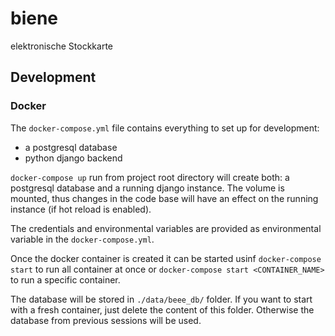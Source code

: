 # biene
elektronische Stockkarte

## Development

### Docker

The `docker-compose.yml` file contains everything to set up for development:

- a postgresql database
- python django backend

`docker-compose up` run from project root directory will create both: a postgresql database and a running django instance. The volume is mounted, thus changes in the code base will have an effect on the running instance (if hot reload is enabled).

The credentials and environmental variables are provided as environmental variable in the `docker-compose.yml`.

Once the docker container is created it can be started usinf `docker-compose start` to run all container at once or `docker-compose start <CONTAINER_NAME>` to run a specific container.

The database will be stored in `./data/beee_db/` folder. If you want to start with a fresh container, just delete the content of this folder. Otherwise the database from previous sessions will be used.

